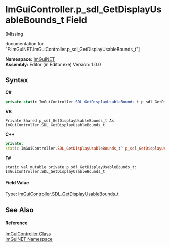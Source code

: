 # ImGuiController.p_sdl_GetDisplayUsableBounds_t Field
 

\[Missing <summary> documentation for "F:ImGuiNET.ImGuiController.p_sdl_GetDisplayUsableBounds_t"\]

**Namespace:**&nbsp;<a href="7ecbdf68-1567-8265-0ab1-032412bfb743">ImGuiNET</a><br />**Assembly:**&nbsp;Editor (in Editor.exe) Version: 1.0.0

## Syntax

**C#**<br />
``` C#
private static ImGuiController.SDL_GetDisplayUsableBounds_t p_sdl_GetDisplayUsableBounds_t
```

**VB**<br />
``` VB
Private Shared p_sdl_GetDisplayUsableBounds_t As ImGuiController.SDL_GetDisplayUsableBounds_t
```

**C++**<br />
``` C++
private:
static ImGuiController.SDL_GetDisplayUsableBounds_t^ p_sdl_GetDisplayUsableBounds_t
```

**F#**<br />
``` F#
static val mutable private p_sdl_GetDisplayUsableBounds_t: ImGuiController.SDL_GetDisplayUsableBounds_t
```


#### Field Value
Type: <a href="cf49eeeb-f0ee-8232-d8c0-de5080c034ca">ImGuiController.SDL_GetDisplayUsableBounds_t</a>

## See Also


#### Reference
<a href="dc8569e8-a101-000f-d0db-652eaa2a83fb">ImGuiController Class</a><br /><a href="7ecbdf68-1567-8265-0ab1-032412bfb743">ImGuiNET Namespace</a><br />
